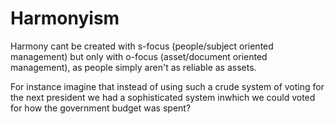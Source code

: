 # Harmonyism

Harmony cant be created with s-focus (people/subject oriented management) but only with o-focus (asset/document oriented management), as people simply aren't as reliable as assets.

For instance imagine that instead of using such a crude system of voting for the next president we had a sophisticated system inwhich we could voted for how the government budget was spent?


